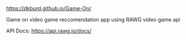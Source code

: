 https://dkburd.github.io/Game-On/


Game on video game reccomendation app using RAWG video game api

API Docs:
https://api.rawg.io/docs/
